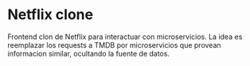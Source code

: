 # Netflix clone

Frontend clon de Netflix para interactuar con microservicios.
La idea es reemplazar los requests a TMDB por microservicios que provean informacion similar, ocultando la fuente de datos.
